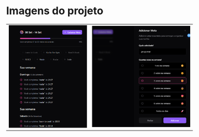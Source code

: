 # Imagens do projeto

|        |        |
|--------|--------|
| ![alt text](prints/tela-principal.png) | ![alt text](prints/cadastro.png) | 